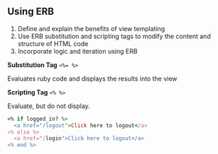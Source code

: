 Using ERB
---------

1. Define and explain the benefits of view templating
2. Use ERB substitution and scripting tags to modify the content and structure of HTML code
3. Incorporate logic and iteration using ERB

**Substitution Tag**
`<%= %>`

Evaluates ruby code and displays the results into the view

**Scripting Tag**
`<% %>`

Evaluate, but do not display.

```ruby
<% if logged_in? %>
  <a href="/logout">Click here to logout</a>
<% else %>
  <a href="/login">Click here to logout</a>
<% end %>
```
